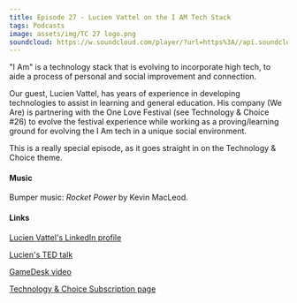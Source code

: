 ```yaml
---
title: Episode 27 - Lucien Vattel on the I AM Tech Stack
tags: Podcasts
image: assets/img/TC 27 logo.png
soundcloud: https://w.soundcloud.com/player/?url=https%3A//api.soundcloud.com/tracks/391765998
---
```

"I Am" is a technology stack that is evolving to incorporate high tech, to aide a process of personal and social improvement and connection.

Our guest, Lucien Vattel, has years of experience in developing technologies to assist in learning and general education. His company (We Are) is partnering with the One Love Festival (see Technology & Choice #26) to evolve the festival experience while working as a proving/learning ground for evolving the I Am tech in a unique social environment. 

This is a really special episode, as it goes straight in on the Technology & Choice theme.


#### Music

Bumper music: *Rocket Power* by Kevin MacLeod.

#### Links

[Lucien Vattel's LinkedIn profile](https://www.linkedin.com/in/lucien-vattel-71851834/)

[Lucien's TED talk](https://www.youtube.com/watch?v=CCp_9304j3Q)

[GameDesk video](https://www.youtube.com/watch?v=CnSiqhXS8Hg&list=PLWAT2j-Myn3XE-6vcghue6AOrDPKkiHwR&index=1)

[Technology & Choice Subscription page](https://technologyandchoice.com/subscribe/)

